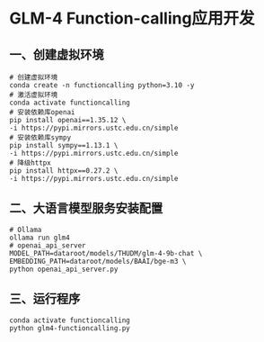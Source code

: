 # GLM-4 Function-calling应用开发

## 一、创建虚拟环境

```shell
# 创建虚拟环境
conda create -n functioncalling python=3.10 -y
# 激活虚拟环境
conda activate functioncalling
# 安装依赖库openai
pip install openai==1.35.12 \
-i https://pypi.mirrors.ustc.edu.cn/simple
# 安装依赖库sympy
pip install sympy==1.13.1 \
-i https://pypi.mirrors.ustc.edu.cn/simple
# 降级httpx
pip install httpx==0.27.2 \
-i https://pypi.mirrors.ustc.edu.cn/simple
```

## 二、大语言模型服务安装配置

```shell
# Ollama
ollama run glm4
# openai_api_server
MODEL_PATH=dataroot/models/THUDM/glm-4-9b-chat \
EMBEDDING_PATH=dataroot/models/BAAI/bge-m3 \
python openai_api_server.py
```

## 三、运行程序

```shell
conda activate functioncalling
python glm4-functioncalling.py
```
